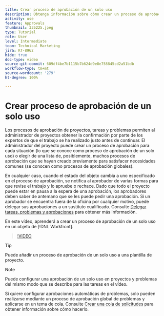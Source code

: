 ```yaml
---
title: Crear proceso de aprobación de un solo uso
description: Obtenga información sobre cómo crear un proceso de aprobación de un solo uso en un proyecto, tarea o problema en Workfront.
activity: use
feature: Approvals
thumbnail: 335225.jpeg
type: Tutorial
role: User
level: Intermediate
team: Technical Marketing
jira: KT-8962
hide: true
doc-type: video
source-git-commit: 609df4be7b1115b7b624d9e8e758845cd2a51bdb
workflow-type: tm+mt
source-wordcount: '279'
ht-degree: 100%

---
```


# Crear proceso de aprobación de un solo uso

Los procesos de aprobación de proyectos, tareas y problemas permiten al administrador de proyectos obtener la confirmación por parte de los expertos de que el trabajo se ha realizado justo antes de continuar. El administrador del proyecto puede crear un proceso de aprobación para cada situación (lo que se conoce como proceso de aprobación de un solo uso) o elegir de una lista de, posiblemente, muchos procesos de aprobación que se hayan creado previamente para satisfacer necesidades comunes (se conocen como procesos de aprobación globales).

En cualquier caso, cuando el estado del objeto cambia a uno especificado en el proceso de aprobación, se notifica al aprobador de varias formas para que revise el trabajo y lo apruebe o rechace. Dado que todo el proyecto puede estar en pausa a la espera de una aprobación, los aprobadores deben saber de antemano que se les puede pedir una aprobación. Si un aprobador se encuentra fuera de la oficina por cualquier motivo, puede delegar sus aprobaciones a un sustituto cualificado. Consulte [Delegar tareas, problemas y aprobaciones](https://experienceleague.adobe.com/docs/workfront-learn/tutorials-workfront/manage-work/approval-processes-and-milestone-paths/delegate-approvals.html?lang=es) para obtener más información.

En este vídeo, aprenderá a crear un proceso de aprobación de un solo uso en un objeto de [!DNL  Workfront].

>[!VIDEO](https://video.tv.adobe.com/v/335225/?quality=12&learn=on)

>[!TIP]
>
>Puede añadir un proceso de aprobación de un solo uso a una plantilla de proyecto.

>[!NOTE]
>
>Puede configurar una aprobación de un solo uso en proyectos y problemas del mismo modo que se describe para las tareas en el vídeo.
>
>Si quiere configurar aprobaciones automáticas de problemas, solo pueden realizarse mediante un proceso de aprobación global de problemas y aplicarse en un tema de cola. Consulte [Crear una cola de solicitudes](https://experienceleague.adobe.com/docs/workfront/using/manage-work/requests/create-and-manage-request-queues/create-request-queue.html?lang=es) para obtener información sobre cómo hacerlo.

